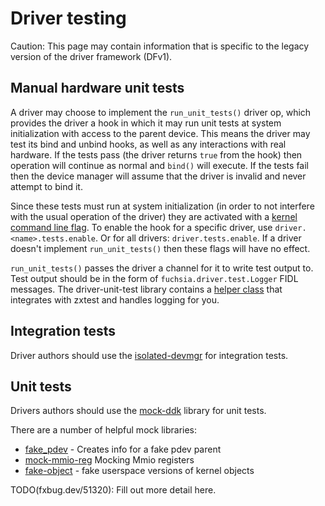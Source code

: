 # Driver testing

Caution: This page may contain information that is specific to the legacy
version of the driver framework (DFv1).

## Manual hardware unit tests

A driver may choose to implement the `run_unit_tests()` driver op, which
provides the driver a hook in which it may run unit tests at system
initialization with access to the parent device. This means the driver may test
its bind and unbind hooks, as well as any interactions with real hardware. If
the tests pass (the driver returns `true` from the hook) then operation will
continue as normal and `bind()` will execute. If the tests fail then the device
manager will assume that the driver is invalid and never attempt to bind it.

Since these tests must run at system initialization (in order to not interfere
with the usual operation of the driver) they are activated with a
[kernel command line flag](/docs/reference/kernel/kernel_cmdline.md). To enable
the hook for a specific driver, use `driver.<name>.tests.enable`. Or for all
drivers: `driver.tests.enable`. If a driver doesn't implement `run_unit_tests()`
then these flags will have no effect.

`run_unit_tests()` passes the driver a channel for it to write test output to.
Test output should be in the form of `fuchsia.driver.test.Logger` FIDL messages.
The driver-unit-test library contains a [helper class] that integrates with
zxtest and handles logging for you.

[helper class]: /zircon/system/ulib/driver-unit-test/include/lib/driver-unit-test/logger.h

## Integration tests

Driver authors should use the [isolated-devmgr](/src/lib/isolated_devmgr)
for integration tests.

## Unit tests
Drivers authors should use the [mock-ddk](/docs/development/drivers/testing/mock_ddk.md)
library for unit tests.

There are a number of helpful mock libraries:

* [fake_pdev](/src/devices/bus/testing/fake-pdev/fake-pdev.h) - Creates info for a fake pdev parent
* [mock-mmio-reg](/src/devices/testing/mock-mmio-reg/include/mock-mmio-reg/mock-mmio-reg.h) Mocking Mmio registers
* [fake-object](/src/devices/testing/fake-object/README.md) - fake userspace versions of kernel objects

TODO(fxbug.dev/51320): Fill out more detail here.
